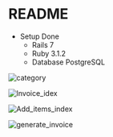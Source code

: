 # README

* Setup Done
  * Rails 7
  * Ruby 3.1.2
  * Database PostgreSQL

![category](https://user-images.githubusercontent.com/94526737/170370155-89de4b2d-c025-4b09-9259-fe09dd2c9441.png)

![Invoice_idex](https://user-images.githubusercontent.com/94526737/170370183-42db7537-9d3e-4e12-9e16-5fb88717ec7a.png)

![Add_items_index](https://user-images.githubusercontent.com/94526737/170370196-ee849784-8628-42fc-a21a-abc908140a7f.png)

![generate_invoice](https://user-images.githubusercontent.com/94526737/170370210-68cafbd6-fcfd-4cee-b271-cd924e4c091a.png)
